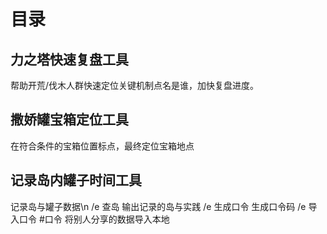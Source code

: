 # 目录
## 力之塔快速复盘工具
帮助开荒/伐木人群快速定位关键机制点名是谁，加快复盘进度。
## 撒娇罐宝箱定位工具
在符合条件的宝箱位置标点，最终定位宝箱地点
## 记录岛内罐子时间工具
记录岛与罐子数据\n
/e 查岛       输出记录的岛与实践
/e 生成口令    生成口令码
/e 导入口令 #口令      将别人分享的数据导入本地
